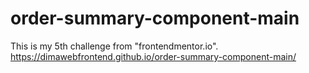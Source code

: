 # order-summary-component-main
This is my 5th challenge from "frontendmentor.io".
https://dimawebfrontend.github.io/order-summary-component-main/
